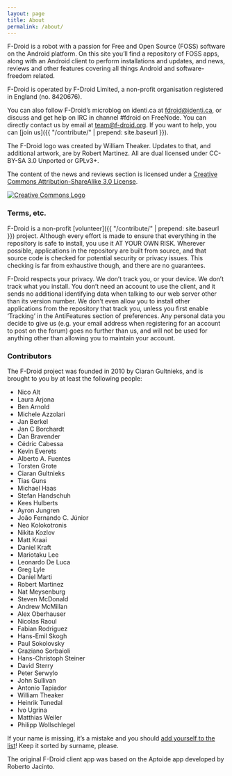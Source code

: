 ```yaml
---
layout: page
title: About
permalink: /about/
---
```


F-Droid is a robot with a passion for Free and Open Source (FOSS) software on the Android platform. On this site you’ll find a repository of FOSS apps, along with an Android client to perform installations and updates, and news, reviews and other features covering all things Android and software-freedom related.

F-Droid is operated by F-Droid Limited, a non-profit organisation registered in England (no. 8420676).

You can also follow F-Droid’s microblog on identi.ca at [fdroid@identi.ca](http://identi.ca/fdroid), or discuss and get help on IRC in channel #fdroid on FreeNode. You can directly contact us by email at [team@f-droid.org](mailto:team@f-droid.org). If you want to help, you can [join us]({{ "/contribute/" | prepend: site.baseurl }}).

The F-Droid logo was created by William Theaker. Updates to that, and additional artwork, are by Robert Martinez. All are dual licensed under CC-BY-SA 3.0 Unported or GPLv3+.

The content of the news and reviews section is licensed under a [Creative Commons Attribution-ShareAlike 3.0 License](http://creativecommons.org/licenses/by-sa/3.0/). 

[![Creative Commons Logo](https://i.creativecommons.org/l/by-sa/3.0/88x31.png "Creative Commons Logo")](http://creativecommons.org/licenses/by-sa/3.0/)

### Terms, etc.

F-Droid is a non-profit [volunteer]({{ "/contribute/" | prepend: site.baseurl }}) project. Although every effort is made to ensure that everything in the repository is safe to install, you use it AT YOUR OWN RISK. Wherever possible, applications in the repository are built from source, and that source code is checked for potential security or privacy issues. This checking is far from exhaustive though, and there are no guarantees.

F-Droid respects your privacy. We don’t track you, or your device. We don’t track what you install. You don’t need an account to use the client, and it sends no additional identifying data when talking to our web server other than its version number. We don’t even allow you to install other applications from the repository that track you, unless you first enable ‘Tracking’ in the AntiFeatures section of preferences. Any personal data you decide to give us (e.g. your email address when registering for an account to post on the forum) goes no further than us, and will not be used for anything other than allowing you to maintain your account.

### Contributors

The F-Droid project was founded in 2010 by Ciaran Gultnieks,
and is brought to you by at least the following people:

* Nico Alt
* Laura Arjona
* Ben Arnold
* Michele Azzolari
* Jan Berkel
* Jan C Borchardt
* Dan Bravender
* Cédric Cabessa
* Kevin Everets
* Alberto A. Fuentes
* Torsten Grote
* Ciaran Gultnieks
* Tias Guns
* Michael Haas
* Stefan Handschuh
* Kees Hulberts
* Ayron Jungren
* João Fernando C. Júnior
* Neo Kolokotronis
* Nikita Kozlov
* Matt Kraai
* Daniel Kraft
* Mariotaku Lee
* Leonardo De Luca
* Greg Lyle
* Daniel Marti
* Robert Martinez
* Nat Meysenburg
* Steven McDonald
* Andrew McMillan
* Alex Oberhauser
* Nicolas Raoul
* Fabian Rodriguez
* Hans-Emil Skogh
* Paul Sokolovsky
* Graziano Sorbaioli
* Hans-Christoph Steiner
* David Sterry
* Peter Serwylo
* John Sullivan
* Antonio Tapiador
* William Theaker
* Heinrik Tunedal
* Ivo Ugrina
* Matthias Weiler
* Philipp Wollschlegel

If your name is missing, it’s a mistake and you should
[add yourself to the list](https://gitlab.com/fdroid/fdroid-website/blob/master/_pages/about.md)!
Keep it sorted by surname, please.

The original F-Droid client app was based on the Aptoide app developed by Roberto Jacinto.
